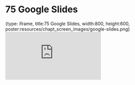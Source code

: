 # 75 Google Slides
 
{type: iframe, title:75 Google Slides, width:800, height:600, poster:resources/chapt_screen_images/google-slides.png}
![](https://datatrail-jhu.github.io/DataTrail_ReOrg/no_toc/google-slides.html)
 

 
